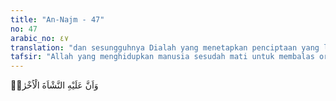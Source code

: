```yaml
---
title: "An-Najm - 47"
no: 47
arabic_no: ٤٧
translation: "dan sesungguhnya Dialah yang menetapkan penciptaan yang lain (kebangkitan setelah mati),"
tafsir: "Allah yang menghidupkan manusia sesudah mati untuk membalas orang yang berbuat baik atau jahat sesuai dengan apa yang dikerjakannya"
---
```

وَاَنَّ عَلَيْهِ النَّشْاَةَ الْاُخْرٰىۙ 